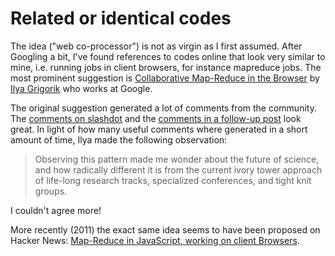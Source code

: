 # Related or identical codes

The idea ("web co-processor") is not as virgin as I first assumed. After Googling a bit, I've found references to codes online that look very similar to mine, i.e. running jobs in client browsers, for instance mapreduce jobs. The most prominent suggestion is [Collaborative Map-Reduce in the Browser](http://www.igvita.com/2009/03/03/collaborative-map-reduce-in-the-browser/) by [Ilya Grigorik](http://www.igvita.com/) who works at Google.

The original suggestion generated a lot of comments from the community. The [comments on slashdot](http://tech.slashdot.org/story/09/03/03/1910207/collaborative-map-reduce-in-the-browser) and the [comments in a follow-up post](http://www.igvita.com/2009/03/07/collaborative-swarm-computing-notes/) look great. In light of how many useful comments where generated in a short amount of time, Ilya made the following observation:

> Observing this pattern made me wonder about the future of science, and how radically different it is from the current ivory tower approach of life-long research tracks, specialized conferences, and tight knit groups.

I couldn't agree more!

More recently (2011) the exact same idea seems to have been proposed on Hacker News: [Map-Reduce in JavaScript, working on client Browsers](http://news.ycombinator.com/item?id=1930681).


